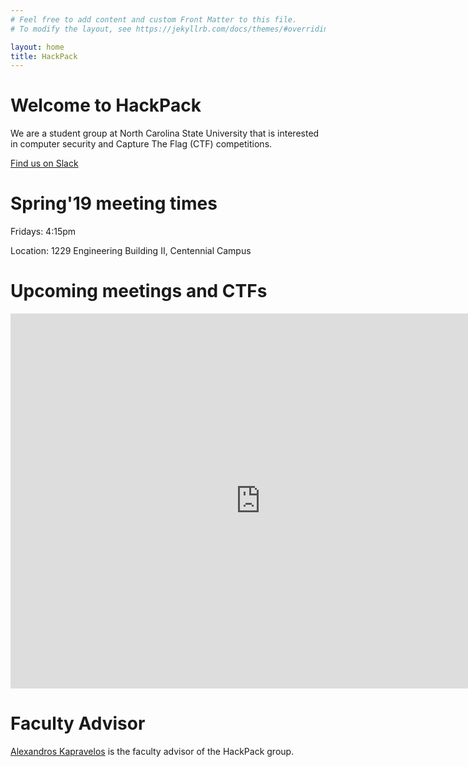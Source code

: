 ```yaml
---
# Feel free to add content and custom Front Matter to this file.
# To modify the layout, see https://jekyllrb.com/docs/themes/#overriding-theme-defaults

layout: home
title: HackPack
---
```


# Welcome to HackPack
We are a student group at North Carolina State University that is interested in computer security and Capture The Flag (CTF) competitions.

[Find us on Slack](https://ncsu-hackpack.slack.com/)

# Spring'19 meeting times

Fridays: 4:15pm

Location: 1229 Engineering Building II, Centennial Campus

# Upcoming meetings and CTFs

<iframe src="https://calendar.google.com/calendar/embed?src=ncsu.edu_l7mekurctt7duc1547160m91b8%40group.calendar.google.com&ctz=America%2FNew_York" style="border: 0" width="800" height="600" frameborder="0" scrolling="no"></iframe>

# Faculty Advisor
[Alexandros Kapravelos](https://kapravelos.com) is the faculty advisor of the HackPack group.
